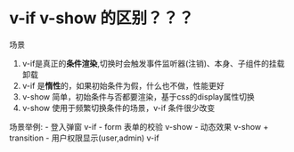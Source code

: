 # v-if v-show 的区别？？？
场景

1. v-if是真正的**条件渲染**,切换时会触发事件监听器(注销)、本身、子组件的挂载卸载
2. v-if 是**惰性**的，如果初始条件为假，什么也不做，性能更好
3. v-show 简单，初始条件与否都要渲染，基于css的display属性切换
4. v-show 使用于频繁切换条件的场景，v-if 条件很少改变

场景举例:
    - 登入弹窗 v-if
    - form 表单的校验 v-show 
    - 动态效果 v-show + transition
    - 用户权限显示(user,admin) v-if
    